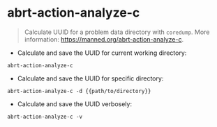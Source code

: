 # abrt-action-analyze-c

> Calculate UUID for a problem data directory with `coredump`.
> More information: <https://manned.org/abrt-action-analyze-c>.

- Calculate and save the UUID for current working directory:

`abrt-action-analyze-c`

- Calculate and save the UUID for specific directory:

`abrt-action-analyze-c -d {{path/to/directory}}`

- Calculate and save the UUID verbosely:

`abrt-action-analyze-c -v`

